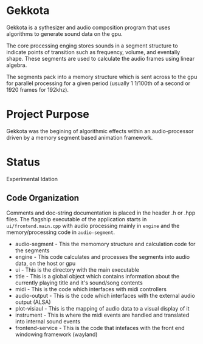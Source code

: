 # Gekkota
Gekkota is a sythesizer and audio composition program that uses algorithms to generate sound data on the gpu.

The core processing enging stores sounds in a segment structure to indicate points of transition such as frequency, volume, and eventally shape. These segments are used to calculate the audio frames using linear algebra.

The segments pack into a memory structure which is sent across to the gpu for parallel processing for a given period (usually 1 1/100th of a second or 1920 frames for 192khz).

# Project Purpose

Gekkota was the begining of algorithmic effects within an audio-processor driven by a memory segment based animation framework. 

# Status

Experimental Idation


## Code Organization
Comments and doc-string documentation is placed in the header .h or .hpp files. 
The flagship executable of the application starts in `ui/frontend.main.cpp` with audio processing mainly in `engine` and the memory/processing code in `audio-segment`.

* audio-segment - This the memomory structure and calculation code for the segments
* engine - This code calculates and processes the segments into audio data, on the host or gpu
* ui - This is the directory with the main executable
* title - This is a global object which contains information about the currently playing title and it's sound/song contents
* midi - This is the code which interfaces with midi controllers
* audio-output - This is the code which interfaces with the external audio output (ALSA)
* plot-visiaul - This is the mapping of audio data to a visual display of it
* instrument - This is where the midi events are handled and translated into internal sound events
* frontend-service - This is the code that intefaces with the front end windowing framework (wayland)
